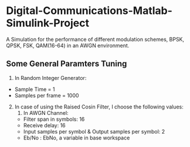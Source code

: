 # Digital-Communications-Matlab-Simulink-Project
A Simulation for the performance of different modulation schemes, BPSK, QPSK, FSK, QAM(16-64) in an AWGN environment.

## Some General Paramters Tuning
1. In Random Integer Generator:
* Sample Time = 1
* Samples per frame = 1000

2. In case of using the Raised Cosin Filter, I choose the following values:
    1. In AWGN Channel:
    * Filter span in symbols: 16
    * Receive delay: 16
    * Input samples per symbol & Output samples per symbol: 2
    * Eb/No : EbNo, a variable in base workspace